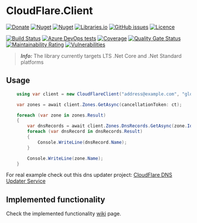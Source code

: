 # CloudFlare.Client

[![Donate](https://img.shields.io/badge/donate-PayPal-blueviolet.svg)](https://www.paypal.com/cgi-bin/webscr?cmd=_donations&business=zgmode%40gmail.com&currency_code=USD&source=url)
[![Nuget](https://img.shields.io/nuget/v/CloudFlare.Client.svg)](https://www.nuget.org/packages/CloudFlare.Client/)
[![Nuget](https://img.shields.io/nuget/dt/Cloudflare.Client.svg)](https://www.nuget.org/packages/CloudFlare.Client/)
[![Libraries.io](https://img.shields.io/librariesio/github/zingz0r/CloudFlare.Client.svg)](https://libraries.io/github/zingz0r/CloudFlare.Client)
[![GitHub issues](https://img.shields.io/github/issues-raw/zingz0r/Cloudflare.Client.svg)](https://github.com/zingz0r/CloudFlare.Client/issues)
[![Licence](https://img.shields.io/badge/license-CC%20BY--NC--ND%204.0-orange.svg)](https://creativecommons.org/licenses/by-nc-nd/4.0/legalcode.txt)

[![Build Status](https://zingzor.visualstudio.com/CloudFlare.Client/_apis/build/status/zingz0r.CloudFlare.Client?branchName=master)](https://zingzor.visualstudio.com/CloudFlare.Client/_build/latest?definitionId=1&branchName=master)
[![Azure DevOps tests](https://img.shields.io/azure-devops/tests/zingzor/CloudFlare.Client/1.svg)](https://zingzor.visualstudio.com/CloudFlare.Client/_build/latest?definitionId=1&branchName=master)
[![Coverage](https://sonarcloud.io/api/project_badges/measure?project=CloudFlare.Client&metric=coverage)](https://sonarcloud.io/dashboard?id=CloudFlare.Client) 
[![Quality Gate Status](https://sonarcloud.io/api/project_badges/measure?project=CloudFlare.Client&metric=alert_status)](https://sonarcloud.io/dashboard?id=CloudFlare.Client) 
[![Maintainability Rating](https://sonarcloud.io/api/project_badges/measure?project=CloudFlare.Client&metric=sqale_rating)](https://sonarcloud.io/dashboard?id=CloudFlare.Client)
[![Vulnerabilities](https://sonarcloud.io/api/project_badges/measure?project=CloudFlare.Client&metric=vulnerabilities)](https://sonarcloud.io/dashboard?id=CloudFlare.Client)

> **_Info:_**  The library currently targets LTS .Net Core and .Net Standard platforms

## Usage

```csharp
    using var client = new CloudFlareClient("address@example.com", "globalApiKeyFromCF");

    var zones = await client.Zones.GetAsync(cancellationToken: ct);

    foreach (var zone in zones.Result)
    {
        var dnsRecords = await client.Zones.DnsRecords.GetAsync(zone.Id, cancellationToken: ct);
        foreach (var dnsRecord in dnsRecords.Result)
        {
            Console.WriteLine(dnsRecord.Name);
        }

        Console.WriteLine(zone.Name);
    }
```

For real example check out this dns updater project: [CloudFlare DNS Updater Service](https://github.com/zingz0r/CloudFlareDnsUpdater)

## Implemented functionality
Check the implemented functionality [wiki](../../wiki//Implemented-functionality) page.
